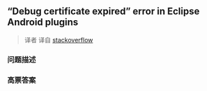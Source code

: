 ## “Debug certificate expired” error in Eclipse Android plugins

> 译者 译自 [stackoverflow](http://stackoverflow.com/questions/2194808/debug-certificate-expired-error-in-eclipse-android-plugins) 

### 问题描述 

### 高票答案 

